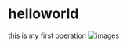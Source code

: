 # helloworld
this is my first operation
![images](https://github.com/running-ball/helloworld/blob/master/2.png)
